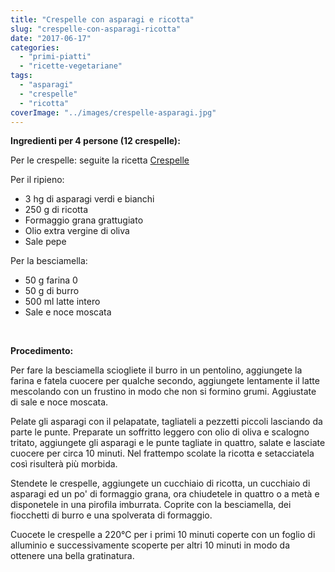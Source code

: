 ```yaml
---
title: "Crespelle con asparagi e ricotta"
slug: "crespelle-con-asparagi-ricotta"
date: "2017-06-17"
categories: 
  - "primi-piatti"
  - "ricette-vegetariane"
tags: 
  - "asparagi"
  - "crespelle"
  - "ricotta"
coverImage: "../images/crespelle-asparagi.jpg"
---
```


**Ingredienti per 4 persone (12 crespelle):**

Per le crespelle: seguite la ricetta [Crespelle](https://cucinadalnord.it/crespelle/)

Per il ripieno:

- 3 hg di asparagi verdi e bianchi
- 250 g di ricotta
- Formaggio grana grattugiato
- Olio extra vergine di oliva
- Sale pepe

Per la besciamella:

- 50 g farina 0
- 50 g di burro
- 500 ml latte intero
- Sale e noce moscata

 

**Procedimento:**

Per fare la besciamella sciogliete il burro in un pentolino, aggiungete la farina e fatela cuocere per qualche secondo, aggiungete lentamente il latte mescolando con un frustino in modo che non si formino grumi. Aggiustate di sale e noce moscata.

Pelate gli asparagi con il pelapatate, tagliateli a pezzetti piccoli lasciando da parte le punte. Preparate un soffritto leggero con olio di oliva e scalogno tritato, aggiungete gli asparagi e le punte tagliate in quattro, salate e lasciate cuocere per circa 10 minuti. Nel frattempo scolate la ricotta e setacciatela così risulterà più morbida.

Stendete le crespelle, aggiungete un cucchiaio di ricotta, un cucchiaio di asparagi ed un po' di formaggio grana, ora chiudetele in quattro o a metà e disponetele in una pirofila imburrata. Coprite con la besciamella, dei fiocchetti di burro e una spolverata di formaggio.

Cuocete le crespelle a 220°C per i primi 10 minuti coperte con un foglio di alluminio e successivamente scoperte per altri 10 minuti in modo da ottenere una bella gratinatura.

